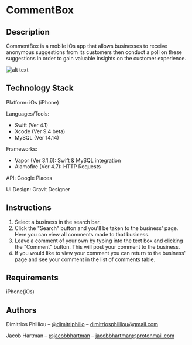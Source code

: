 # CommentBox

## Description

CommentBox is a mobile iOs app that allows businesses to receive anonymous suggestions from its customers then conduct a poll on these suggestions in order to gain valuable insights on the customer experience.

![alt text](https://github.com/Dimitriopolous/CommentBox/blob/master/Graphics/Storyboards.png)


## Technology Stack

Platform: iOs (iPhone)

Languages/Tools:
 - Swift (Ver 4.1)
 - Xcode (Ver 9.4 beta)
 - MySQL (Ver 14.14)

Frameworks:
 - Vapor (Ver 3.1.6): Swift & MySQL integration
 - Alamofire (Ver 4.7): HTTP Requests
 
API: Google Places

UI Design: Gravit Designer

## Instructions

1) Select a business in the search bar. 
2) Click the "Search" button and you'll be taken to the business' page. Here you can view all comments made to that business.
3) Leave a comment of your own by typing into the text box and clicking the "Comment" button. This will post your comment to the business.
4) If you would like to view your comment you can return to the business' page and see your comment in the list of comments table.

## Requirements

iPhone(iOs)

## Authors

Dimitrios Philliou – [@dimitriphilio](https://twitter.com/dimitriphilio?lang=en) – dimitriosphilliou@gmail.com

Jacob Hartman – [@jacobbhartman](https://twitter.com/JacobBHartman?lang=en) – jacobbhartman@protonmail.com
